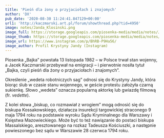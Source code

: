 ```yaml
---
title: 'Pieśń dla żony o przyjaciołach i znajomych'
author: 'DX'
pub_date: '2020-08-30 11:24:41.847129+00:00'
url1: 'http://kaczmarski.art.pl/forum/showthread.php?tid=4950'
image: notes/Janda_Klosinski.png
image_full: https://storage.googleapis.com/piosenka-media/media/notes/Janda_Klosinski.png
image_thumb: https://storage.googleapis.com/piosenka-media/media/notes/Janda_Klosinski.png.0x300_q85_upscale.png
image_url: https://www.instagram.com/p/BhRB-P9Ha56/
image_author: Profil Krystyny Jandy (Instagram)
---
```


Piosenka „Bajka” powstała 13 listopada 1982 – w Polsce trwał stan wojenny, a Jacek Kaczmarski przebywał na emigracji – i pierwotnie nosiła tytuł „Bajka, czyli pieśń dla żony o przyjaciołach i znajomych”.

Określenie „wedeta robotniczych sag” odnosi się do Krystyny Jandy, która biorąc ślub w czasie stanu wojennego, w geście protestu założyła czarną sukienkę. Słowo „wedeta” oznacza popularną aktorkę lub gwiazdę filmową \(fr. _vedette_\).

Z kolei słowa „biskup, co rozmawiał z wrogiem” mogą odnosić się do biskupa Kossakowskiego, działacza insurekcji targowickiej straconego 9 maja 1794 roku na podstawie wyroku Sądu Kryminalnego dla Warszawy i Księstwa Mazowieckiego. Może być to też nawiązanie do postaci biskupa Massalskiego, aresztowanego na rozkaz Tadeusza Kościuszki, a następnie powieszonego bez sądu w Warszawie 28 czerwca 1794 roku.